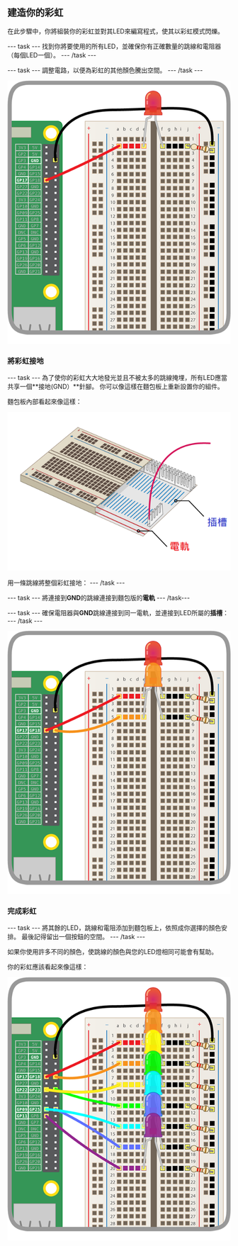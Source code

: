 ## 建造你的彩虹

在此步驟中，你將組裝你的彩虹並對其LED來編寫程式，使其以彩虹模式閃爍。

--- task --- 找到你將要使用的所有LED，並確保你有正確數量的跳線和電阻器（每個LED一個）。 --- /task ---

--- task --- 調整電路，以便為彩虹的其他顏色騰出空間。 --- /task ---

![電路重新設置](images/oneled.png)

### 將彩虹接地

--- task --- 為了使你的彩虹大大地發光並且不被太多的跳線掩埋，所有LED應當共享一個**接地(GND）**針腳。 你可以像這樣在麵包板上重新設置你的組件。

麵包板內部看起來像這樣：

![麵包板橫截面](images/breadboardxsection.png)

用一條跳線將整個彩虹接地： --- /task ---

--- task --- 將連接到**GND**的跳線連接到麵包版的**電軌** --- /task---

--- task --- 確保電阻器與**GND**跳線連接到同一電軌，並連接到LED所屬的**插槽**： --- /task ---

![添加LED燈](images/twoleds.png)

### 完成彩虹

--- task --- 將其餘的LED，跳線和電阻添加到麵包板上，依照成你選擇的顏色安排。 最後記得留出一個按鈕的空間。 --- /task ---

如果你使用許多不同的顏色，使跳線的顏色與您的LED燈相同可能會有幫助。

你的彩虹應該看起來像這樣：

![彩虹LED燈](images/rainbowleds.png)